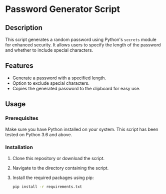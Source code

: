 # Password Generator Script

## Description

This script generates a random password using Python's `secrets` module for enhanced security. It allows users to specify the length of the password and whether to include special characters.

## Features

- Generate a password with a specified length.
- Option to exclude special characters.
- Copies the generated password to the clipboard for easy use.

## Usage

### Prerequisites

Make sure you have Python installed on your system. This script has been tested on Python 3.6 and above.

### Installation

1. Clone this repository or download the script.
2. Navigate to the directory containing the script.
3. Install the required packages using pip:

   ```bash
   pip install -r requirements.txt

